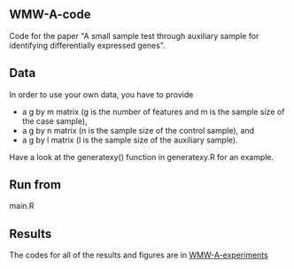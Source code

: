 ## WMW-A-code
Code for the paper "A small sample test through auxiliary sample for identifying differentially expressed genes".

## Data
In order to use your own data, you have to provide
* a g by m matrix (g is the number of features and m is the sample size of the case sample),
* a g by n matrix (n is the sample size of the control sample), and
* a g by l matrix (l is the sample size of the auxiliary sample).

Have a look at the generatexy() function in generatexy.R for an example.

## Run from
main.R

## Results
The codes for all of the results and figures are in [WMW-A-experiments](https://github.com/LiminLi-xjtu/WMW-A-experiments)
